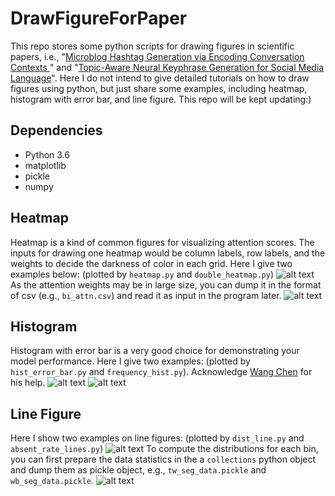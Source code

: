 # DrawFigureForPaper
This repo stores some python scripts for drawing figures in scientific papers, i.e., "[Microblog Hashtag Generation via Encoding Conversation Contexts
](https://www.aclweb.org/anthology/N19-1164)" and "[Topic-Aware Neural Keyphrase Generation for Social Media Language](https://arxiv.org/pdf/1906.03889.pdf)". Here I do not intend to give detailed tutorials on how to draw figures using python, but just share some examples, including heatmap, histogram with error bar, and line figure. This repo will be kept updating:)

## Dependencies
* Python 3.6
* matplotlib
* pickle
* numpy

## Heatmap 
Heatmap is a kind of common figures for visualizing attention scores. The inputs for drawing one heatmap would be column labels, row labels, and the weights to decide the darkness of color in each grid.
Here I give two examples below: (plotted by `heatmap.py` and `double_heatmap.py`)
![alt text](https://github.com/yuewang-cuhk/DrawFigureForPaper/blob/master/heatmap.PNG "blue heatmap")
As the attention weights may be in large size, you can dump it in the format of csv (e.g., `bi_attn.csv`) and read it as input in the program later.
![alt text](https://github.com/yuewang-cuhk/DrawFigureForPaper/blob/master/doubleheatmap.PNG "red heatmap")

## Histogram
Histogram with error bar is a very good choice for demonstrating your model performance. Here I give two examples: (plotted by `hist_error_bar.py` and `frequency_hist.py`). Acknowledge [Wang Chen](https://github.com/Chen-Wang-CUHK) for his help.
![alt text](https://github.com/yuewang-cuhk/DrawFigureForPaper/blob/master/hist_error_bar.PNG "double vertical histogram with error bar")
![alt text](https://github.com/yuewang-cuhk/DrawFigureForPaper/blob/master/frequency_hist.PNG "double horizontal histogram")

## Line Figure
Here I show two examples on line figures: (plotted by `dist_line.py` and `absent_rate_lines.py`)
![alt text](https://github.com/yuewang-cuhk/DrawFigureForPaper/blob/master/dist_line.PNG "line figure for distributions")
To compute the distributions for each bin, you can first prepare the data statistics in the a `collections` python object and dump them as pickle object, e.g., `tw_seg_data.pickle` and `wb_seg_data.pickle`. 
![alt text](https://github.com/yuewang-cuhk/DrawFigureForPaper/blob/master/absent_rate_lines.PNG "line figure for absent rate")

